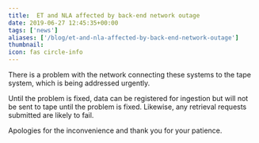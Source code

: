 ```yaml
---
title:  ET and NLA affected by back-end network outage
date: 2019-06-27 12:45:35+00:00
tags: ['news']
aliases: ['/blog/et-and-nla-affected-by-back-end-network-outage']
thumbnail: 
icon: fas circle-info
---
```

There is a problem with the network connecting these systems to the tape system, which is being addressed urgently.


Until the problem is fixed, data can be registered for ingestion but will not be sent to tape until the problem is fixed. Likewise, any retrieval requests submitted are likely to fail.


Apologies for the inconvenience and thank you for your patience.

